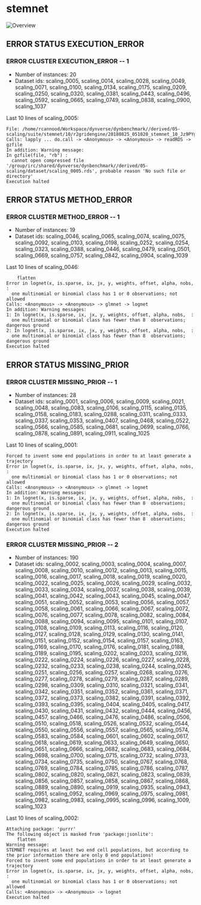 # stemnet
![Overview](stemnet.svg)

## ERROR STATUS EXECUTION_ERROR

### ERROR CLUSTER EXECUTION_ERROR -- 1

 * Number of instances: 20
 * Dataset ids: scaling_0005, scaling_0014, scaling_0028, scaling_0049, scaling_0071, scaling_0100, scaling_0134, scaling_0175, scaling_0209, scaling_0250, scaling_0320, scaling_0381, scaling_0443, scaling_0496, scaling_0592, scaling_0665, scaling_0749, scaling_0838, scaling_0900, scaling_1037

Last 10 lines of scaling_0005:
```
File: /home/rcannood/Workspace/dynverse/dynbenchmark//derived/05-scaling/suite/stemnet/10/r2gridengine/20180825_051020_stemnet_10_Jz9PYgubb4/log/log.5.e.txt
Calls: lapply ... do.call -> <Anonymous> -> <Anonymous> -> readRDS -> gzfile
In addition: Warning message:
In gzfile(file, "rb") :
  cannot open compressed file '/group/irc/shared/dynverse/dynbenchmark//derived/05-scaling/dataset/scaling_0005.rds', probable reason 'No such file or directory'
Execution halted
```

## ERROR STATUS METHOD_ERROR

### ERROR CLUSTER METHOD_ERROR -- 1

 * Number of instances: 19
 * Dataset ids: scaling_0046, scaling_0065, scaling_0074, scaling_0075, scaling_0092, scaling_0103, scaling_0198, scaling_0252, scaling_0254, scaling_0323, scaling_0388, scaling_0446, scaling_0479, scaling_0501, scaling_0669, scaling_0757, scaling_0842, scaling_0904, scaling_1039

Last 10 lines of scaling_0046:
```
    flatten
Error in lognet(x, is.sparse, ix, jx, y, weights, offset, alpha, nobs,  : 
  one multinomial or binomial class has 1 or 0 observations; not allowed
Calls: <Anonymous> -> <Anonymous> -> glmnet -> lognet
In addition: Warning messages:
1: In lognet(x, is.sparse, ix, jx, y, weights, offset, alpha, nobs,  :
  one multinomial or binomial class has fewer than 8  observations; dangerous ground
2: In lognet(x, is.sparse, ix, jx, y, weights, offset, alpha, nobs,  :
  one multinomial or binomial class has fewer than 8  observations; dangerous ground
Execution halted
```

## ERROR STATUS MISSING_PRIOR

### ERROR CLUSTER MISSING_PRIOR -- 1

 * Number of instances: 28
 * Dataset ids: scaling_0001, scaling_0006, scaling_0009, scaling_0021, scaling_0048, scaling_0083, scaling_0106, scaling_0115, scaling_0135, scaling_0158, scaling_0183, scaling_0288, scaling_0311, scaling_0333, scaling_0337, scaling_0353, scaling_0407, scaling_0468, scaling_0522, scaling_0566, scaling_0585, scaling_0681, scaling_0699, scaling_0766, scaling_0878, scaling_0891, scaling_0911, scaling_1025

Last 10 lines of scaling_0001:
```
Forced to invent some end populations in order to at least generate a trajectory 
Error in lognet(x, is.sparse, ix, jx, y, weights, offset, alpha, nobs,  : 
  one multinomial or binomial class has 1 or 0 observations; not allowed
Calls: <Anonymous> -> <Anonymous> -> glmnet -> lognet
In addition: Warning messages:
1: In lognet(x, is.sparse, ix, jx, y, weights, offset, alpha, nobs,  :
  one multinomial or binomial class has fewer than 8  observations; dangerous ground
2: In lognet(x, is.sparse, ix, jx, y, weights, offset, alpha, nobs,  :
  one multinomial or binomial class has fewer than 8  observations; dangerous ground
Execution halted
```

### ERROR CLUSTER MISSING_PRIOR -- 2

 * Number of instances: 190
 * Dataset ids: scaling_0002, scaling_0003, scaling_0004, scaling_0007, scaling_0008, scaling_0010, scaling_0012, scaling_0013, scaling_0015, scaling_0016, scaling_0017, scaling_0018, scaling_0019, scaling_0020, scaling_0022, scaling_0025, scaling_0026, scaling_0029, scaling_0032, scaling_0033, scaling_0034, scaling_0037, scaling_0038, scaling_0039, scaling_0041, scaling_0042, scaling_0043, scaling_0045, scaling_0047, scaling_0051, scaling_0052, scaling_0053, scaling_0056, scaling_0057, scaling_0058, scaling_0061, scaling_0066, scaling_0067, scaling_0072, scaling_0076, scaling_0077, scaling_0078, scaling_0082, scaling_0084, scaling_0088, scaling_0094, scaling_0095, scaling_0101, scaling_0107, scaling_0108, scaling_0109, scaling_0113, scaling_0116, scaling_0120, scaling_0127, scaling_0128, scaling_0129, scaling_0130, scaling_0141, scaling_0151, scaling_0152, scaling_0154, scaling_0157, scaling_0163, scaling_0169, scaling_0170, scaling_0176, scaling_0181, scaling_0188, scaling_0189, scaling_0195, scaling_0202, scaling_0203, scaling_0216, scaling_0222, scaling_0224, scaling_0226, scaling_0227, scaling_0228, scaling_0232, scaling_0233, scaling_0238, scaling_0244, scaling_0245, scaling_0251, scaling_0256, scaling_0257, scaling_0268, scaling_0276, scaling_0277, scaling_0278, scaling_0279, scaling_0287, scaling_0289, scaling_0298, scaling_0309, scaling_0310, scaling_0321, scaling_0341, scaling_0342, scaling_0351, scaling_0352, scaling_0361, scaling_0371, scaling_0372, scaling_0373, scaling_0382, scaling_0391, scaling_0392, scaling_0393, scaling_0395, scaling_0404, scaling_0405, scaling_0417, scaling_0430, scaling_0431, scaling_0432, scaling_0444, scaling_0456, scaling_0457, scaling_0466, scaling_0476, scaling_0486, scaling_0506, scaling_0510, scaling_0518, scaling_0526, scaling_0532, scaling_0544, scaling_0550, scaling_0556, scaling_0557, scaling_0565, scaling_0574, scaling_0583, scaling_0584, scaling_0601, scaling_0602, scaling_0617, scaling_0618, scaling_0619, scaling_0633, scaling_0649, scaling_0650, scaling_0651, scaling_0666, scaling_0682, scaling_0683, scaling_0684, scaling_0698, scaling_0700, scaling_0715, scaling_0732, scaling_0733, scaling_0734, scaling_0735, scaling_0750, scaling_0767, scaling_0768, scaling_0769, scaling_0784, scaling_0785, scaling_0786, scaling_0787, scaling_0802, scaling_0820, scaling_0821, scaling_0823, scaling_0839, scaling_0856, scaling_0857, scaling_0858, scaling_0867, scaling_0868, scaling_0889, scaling_0890, scaling_0919, scaling_0935, scaling_0943, scaling_0951, scaling_0952, scaling_0969, scaling_0975, scaling_0981, scaling_0982, scaling_0983, scaling_0995, scaling_0996, scaling_1009, scaling_1023

Last 10 lines of scaling_0002:
```
Attaching package: 'purrr'
The following object is masked from 'package:jsonlite':
    flatten
Warning message:
STEMNET requires at least two end cell populations, but according to the prior information there are only 0 end populations!
Forced to invent some end populations in order to at least generate a trajectory 
Error in lognet(x, is.sparse, ix, jx, y, weights, offset, alpha, nobs,  : 
  one multinomial or binomial class has 1 or 0 observations; not allowed
Calls: <Anonymous> -> <Anonymous> -> lognet
Execution halted
```


